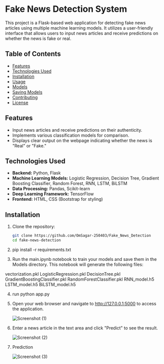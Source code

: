 # Fake News Detection System

This project is a Flask-based web application for detecting fake news articles using multiple machine learning models. It utilizes a user-friendly interface that allows users to input news articles and receive predictions on whether the news is fake or real.

## Table of Contents

- [Features](#features)
- [Technologies Used](#technologies-used)
- [Installation](#installation)
- [Usage](#usage)
- [Models](#models)
- [Saving Models](#saving-models)
- [Contributing](#contributing)
- [License](#license)

## Features

- Input news articles and receive predictions on their authenticity.
- Implements various classification models for comparison.
- Displays clear output on the webpage indicating whether the news is "Real" or "Fake."

## Technologies Used

- **Backend:** Python, Flask
- **Machine Learning Models:** Logistic Regression, Decision Tree, Gradient Boosting Classifier, Random Forest, RNN, LSTM, BiLSTM
- **Data Processing:** Pandas, Scikit-learn
- **Deep Learning Framework:** TensorFlow
- **Frontend:** HTML, CSS (Bootstrap for styling)

## Installation

1. Clone the repository:

   ```bash
   git clone https://github.com/OmSagar-250403/Fake_News_Detection
   cd fake-news-detection


2. pip install -r requirements.txt


3. Run the main.ipynb notebook to train your models and save them in the Models directory. This notebook will generate the following files:

vectorization.pkl
LogisticRegression.pkl
DecisionTree.pkl
GradientBoostingClassifier.pkl
RandomForestClassifier.pkl
RNN_model.h5
LSTM_model.h5
BiLSTM_model.h5


4. run python app.py

5. Open your web browser and navigate to http://127.0.0.1:5000 to access the application.

   ![Screenshot (1)](https://github.com/user-attachments/assets/10c39a95-db33-49bb-b4f6-ea7398435cbd)

6. Enter a news article in the text area and click "Predict" to see the result.

   ![Screenshot (2)](https://github.com/user-attachments/assets/b308eb1e-b328-462f-89e5-bb09a43a976f)

7. Prediction

   ![Screenshot (3)](https://github.com/user-attachments/assets/03f05f8d-e103-4299-9fb4-0844c1943a6e)


   



